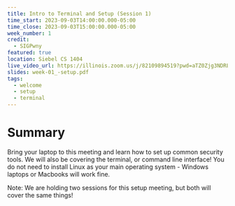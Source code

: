 ```yaml
---
title: Intro to Terminal and Setup (Session 1)
time_start: 2023-09-03T14:00:00.000-05:00
time_close: 2023-09-03T15:00:00.000-05:00
week_number: 1
credit:
  - SIGPwny
featured: true
location: Siebel CS 1404
live_video_url: https://illinois.zoom.us/j/82109894519?pwd=aTZ0Zjg3NDRLL2crSVJTazl5TmZoUT09
slides: week-01_-setup.pdf
tags:
  - welcome
  - setup
  - terminal
---
```

# Summary
Bring your laptop to this meeting and learn how to set up common security tools. We will also be covering the terminal, or command line interface! You do not need to install Linux as your main operating system - Windows laptops or Macbooks will work fine.

Note: We are holding two sessions for this setup meeting, but both will cover the same things!
